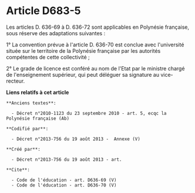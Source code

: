 # Article D683-5

Les articles D. 636-69 à D. 636-72 sont applicables en Polynésie française, sous réserve des adaptations suivantes : 

1° La convention prévue à l'article D. 636-70 est conclue avec l'université située sur le territoire de la Polynésie
française par les autorités compétentes de cette collectivité ; 

2° Le grade de licence est conféré au nom de l'Etat par le ministre chargé de l'enseignement supérieur, qui peut déléguer sa
signature au vice-recteur.

**Liens relatifs à cet article**

	**Anciens textes**:

	  - Décret n°2010-1123 du 23 septembre 2010 - art. 5, ecqc la Polynésie française (Ab)

	**Codifié par**:

	  - Décret n°2013-756 du 19 août 2013 -  Annexe (V)

	**Créé par**:

	  - Décret n°2013-756 du 19 août 2013 - art.

	**Cite**:

	  - Code de l'éducation - art. D636-69 (V)
	  - Code de l'éducation - art. D636-70 (V)
